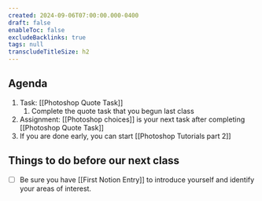 ```yaml
---
created: 2024-09-06T07:00:00.000-0400
draft: false
enableToc: false
excludeBacklinks: true
tags: null
transcludeTitleSize: h2
---
```


## Agenda
1. Task: [[Photoshop Quote Task]]
	1. Complete the quote task that you begun last class
2. Assignment: [[Photoshop choices]] is your next task after completing [[Photoshop Quote Task]]
3. If you are done early, you can start [[Photoshop Tutorials part 2]]

## Things to do before our next class
- [ ] Be sure you have [[First Notion Entry]] to introduce yourself and identify your areas of interest.